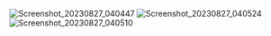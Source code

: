 ![Screenshot_20230827_040447](https://github.com/holivin21/Movie-Android-Kotlin/assets/30800318/4da925d4-04dc-4f22-9cf7-83393dc0020a)
![Screenshot_20230827_040524](https://github.com/holivin21/Movie-Android-Kotlin/assets/30800318/cba5526c-f143-4cfd-800c-5daf0e2acb90)
![Screenshot_20230827_040510](https://github.com/holivin21/Movie-Android-Kotlin/assets/30800318/e62a301f-d3a8-4cb4-a433-5db60978b746)
